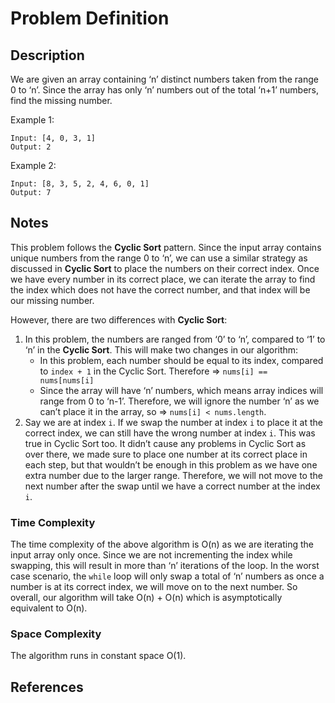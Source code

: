 # Problem Definition

## Description

We are given an array containing ‘n’ distinct numbers taken from the range 0 to ‘n’. Since the array has only ‘n’ numbers out of the total ‘n+1’ numbers, find the missing number.

Example 1:

```text
Input: [4, 0, 3, 1]
Output: 2
```

Example 2:

```text
Input: [8, 3, 5, 2, 4, 6, 0, 1]
Output: 7
```

## Notes

This problem follows the **Cyclic Sort** pattern. Since the input array contains unique numbers from the range 0 to ‘n’, we can use a similar strategy as discussed in **Cyclic Sort** to place the numbers on their correct index. Once we have every number in its correct place, we can iterate the array to find the index which does not have the correct number, and that index will be our missing number.

However, there are two differences with **Cyclic Sort**:

1. In this problem, the numbers are ranged from ‘0’ to ‘n’, compared to ‘1’ to ‘n’ in the **Cyclic Sort**. This will make two changes in our algorithm:
   - In this problem, each number should be equal to its index, compared to `index + 1` in the Cyclic Sort. Therefore => `nums[i] == nums[nums[i]`
   - Since the array will have ‘n’ numbers, which means array indices will range from 0 to ‘n-1’. Therefore, we will ignore the number ‘n’ as we can’t place it in the array, so => `nums[i] < nums.length`.
2. Say we are at index `i`. If we swap the number at index `i` to place it at the correct index, we can still have the wrong number at index `i`. This was true in Cyclic Sort too. It didn’t cause any problems in Cyclic Sort as over there, we made sure to place one number at its correct place in each step, but that wouldn’t be enough in this problem as we have one extra number due to the larger range. Therefore, we will not move to the next number after the swap until we have a correct number at the index `i`.

### Time Complexity

The time complexity of the above algorithm is O(n) as we are iterating the input array only once. Since we are not incrementing the index while swapping, this will result in more than ‘n’ iterations of the loop. In the worst case scenario, the `while` loop will only swap a total of ‘n’ numbers as once a number is at its correct index, we will move on to the next number. So overall, our algorithm will take O(n) + O(n) which is asymptotically equivalent to O(n).

### Space Complexity

The algorithm runs in constant space O(1).

## References
